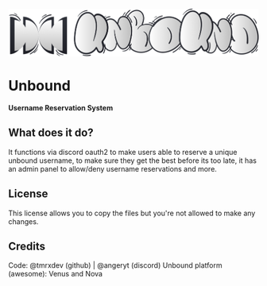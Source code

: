 ![unboundlogo](https://github.com/tmrxdev/reserve/blob/main/unboundlogo.png?raw=true)
# Unbound
**Username Reservation System**

## What does it do?
It functions via discord oauth2 to make users able to reserve a unique unbound username, to make sure they get the best before its too late, it has an admin panel to allow/deny username reservations and more.

## License
This license allows you to copy the files but you're not allowed to make any changes.

## Credits
Code: @tmrxdev (github) | @angeryt (discord)
Unbound platform (awesome): Venus and Nova
